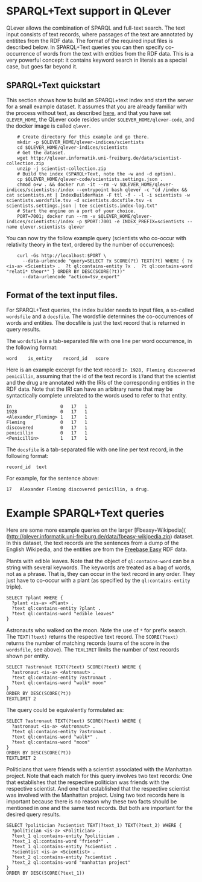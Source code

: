 # SPARQL+Text support in QLever

QLever allows the combination of SPARQL and full-text search. The text input
consists of text records, where passages of the text are annotated by entitites
from the RDF data. The format of the required input files is described below.
In SPARQL+Text queries you can then specify co-occurrence of words from the text
with entities from the RDF data. This is a very powerful concept: it contains
keyword search in literals as a special case, but goes far beyond it.

## SPARQL+Text quickstart

This section shows how to build an SPARQL+text index and start the server for
a small example dataset. It assumes that you are already familiar with the
process without text, as described [here](/docs/quickstart.md), and that you
have set `QLEVER_HOME`, the QLever code resides under
`$QLEVER_HOME/qlever-code`, and the docker image is called `qlever`.

        # Create directory for this example and go there.
        mkdir -p $QLEVER_HOME/qlever-indices/scientists
        cd $QLEVER_HOME/qlever-indices/scientists
        # Get the dataset.
        wget http://qlever.informatik.uni-freiburg.de/data/scientist-collection.zip
        unzip -j scientist-collection.zip
        # Build the index (SPARQL+Text, note the -w and -d option).
        cp $QLEVER_HOME/qlever-code/scientists.settings.json .
        chmod o+w . && docker run -it --rm -v $QLEVER_HOME/qlever-indices/scientists:/index --entrypoint bash qlever -c "cd /index && cat scientists.nt | IndexBuilderMain -F ttl -f - -l -i scientists -w scientists.wordsfile.tsv -d scientists.docsfile.tsv -s scientists.settings.json | tee scientists.index-log.txt"
        # Start the engine on a port of your choice.
        PORT=7001; docker run --rm -v $QLEVER_HOME/qlever-indices/scientists:/index -p $PORT:7001 -e INDEX_PREFIX=scientists --name qlever.scientists qlever

You can now try the follow example query (scientists who co-occur with relativity
theory in the text, ordered by the number of occurrences):

        curl -Gs http://localhost:$PORT \
          --data-urlencode "query=SELECT ?x SCORE(?t) TEXT(?t) WHERE { ?x <is-a> <Scientist> .  ?t ql:contains-entity ?x .  ?t ql:contains-word "relati* theor*" } ORDER BY DESC(SCORE(?t))"
          --data-urlencode "action=tsv_export"

## Format of the text input files.

For SPARQL+Text queries, the index builder needs to input files, a so-called
`wordsfile` and a `docsfile`. The wordsfile determines the co-occurrences of
words and entities. The docsfile is just the text record that is returned in
query results.

The `wordsfile` is a tab-separated file with one line per word occurrence, in
the following format:

    word    is_entity    record_id   score

Here is an example excerpt for the text record `In 1928, Fleming discovered
penicillin`, assuming that the id of the text record is `17`and that the
scientist and the drug are annotated with the IRIs of the corresponding entities
in the RDF data. Note that the IRI can have an arbitrary name that may be
syntactically complete unrelated to the words used to refer to that entity.

    In                  0   17   1
    1928                0   17   1
    <Alexander_Fleming> 1   17   1
    Fleming             0   17   1
    discovered          0   17   1
    penicillin          0   17   1
    <Penicillin>        1   17   1

The `docsfile` is a tab-separated file with one line per text record, in the
following format:

    record_id  text

For example, for the sentence above:

    17   Alexander Fleming discovered penicillin, a drug.

# Example SPARQL+Text queries

Here are some more example queries on the larger [Fbeasy+Wikipedia](
(http://qlever.informatik.uni-freiburg.de/data/fbeasy-wikipedia.zip) dataset.
In this dataset, the text records are the sentences from a dump of the English
Wikipedia, and the entities are from the [Freebase
Easy](https://freebase-easy.cs.uni-freiburg.de) RDF data.

Plants with edible leaves. Note that the object of `ql:contains-word` can be a
string with several keywords. The keywords are treated as a bag of words, not as
a phrase. That is, they can occur in the text record in any order. They just
have to co-occur with a plant (as specified by the `ql:contains-entity` triple).

    SELECT ?plant WHERE {
      ?plant <is-a> <Plant> .
      ?text ql:contains-entity ?plant .
      ?text ql:contains-word "edible leaves"
    }

Astronauts who walked on the moon. Note the use of `*` for prefix search. The
`TEXT(?text)` returns the respective text record. The `SCORE(?text)` returns the
number of matching records (sums of the score in the `wordsfile`, see above).
The `TEXLIMIT` limits the number of text records shown per entity.

    SELECT ?astronaut TEXT(?text) SCORE(?text) WHERE {
      ?astronaut <is-a> <Astronaut> .
      ?text ql:contains-entity ?astronaut .
      ?text ql:contains-word "walk* moon"
    }
    ORDER BY DESC(SCORE(?t))
    TEXTLIMIT 2

The query could be equivalently formulated as:

    SELECT ?astronaut TEXT(?text) SCORE(?text) WHERE {
      ?astronaut <is-a> <Astronaut> .
      ?text ql:contains-entity ?astronaut .
      ?text ql:contains-word "walk*" .
      ?text ql:contains-word "moon"
    }
    ORDER BY DESC(SCORE(?t))
    TEXTLIMIT 2

Politicians that were friends with a scientist associated with the Manhattan
project. Note that each match for this query involves two text records: One that
establishes that the respective politician was friends with the respective
scientist. And one that established that the respective scientist was involved
with the Manhattan project. Using two text records here is important because
there is no reason why these two facts should be mentioned in one and the same
text records. But both are important for the desired query results.

    SELECT ?politician ?scientist TEXT(?text_1) TEXT(?text_2) WHERE {
      ?politician <is-a> <Politician> .
      ?text_1 ql:contains-entity ?politician .
      ?text_1 ql:contains-word "friend*" .
      ?text_1 ql:contains-entity ?scientist .
      ?scientist <is-a> <Scientist> .
      ?text_2 ql:contains-entity ?scientist .
      ?text_2 ql:contains-word "manhattan project"
    }
    ORDER BY DESC(SCORE(?text_1))

